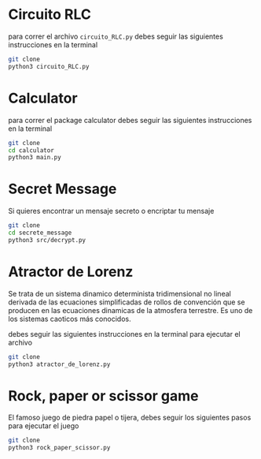 # Circuito RLC

para correr el archivo `circuito_RLC.py` debes seguir las siguientes instrucciones en la terminal

```sh
git clone
python3 circuito_RLC.py
```

# Calculator

para correr el package calculator debes seguir las siguientes instrucciones en la terminal

```sh
git clone
cd calculator
python3 main.py
```

# Secret Message

Si quieres encontrar un mensaje secreto o encriptar tu mensaje 

```sh
git clone
cd secrete_message
python3 src/decrypt.py
```

# Atractor de Lorenz

Se trata de un sistema dinamico determinista tridimensional no lineal derivada de las ecuaciones
simplificadas de rollos de convención que se producen en las ecuaciones dinamicas de la atmosfera
terrestre. Es uno de los sistemas caoticos más conocidos.

debes seguir las siguientes instrucciones en la terminal para ejecutar el archivo

```sh
git clone
python3 atractor_de_lorenz.py
```

# Rock, paper or scissor game

El famoso juego de piedra papel o tijera, debes seguir los siguientes pasos para ejecutar el juego

```sh
git clone
python3 rock_paper_scissor.py
```
